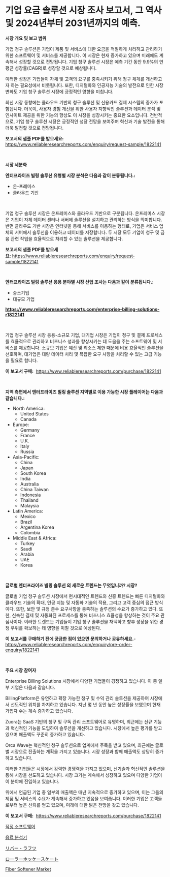 <p><h1>기업 요금 솔루션 시장 조사 보고서, 그 역사 및 2024년부터 2031년까지의 예측.</h1></p><p><strong>시장 개요 및 보고 범위</strong></p>
<p><p>기업 청구 솔루션은 기업이 제품 및 서비스에 대한 요금을 적절하게 처리하고 관리하기 위한 소프트웨어 및 서비스를 제공합니다. 이 시장은 현재 증가하고 있으며 미래에도 계속해서 성장할 것으로 전망됩니다. 기업 청구 솔루션 시장은 예측 기간 동안 9.9%의 연평균 성장률(CAGR)로 성장할 것으로 예상됩니다. </p><p>이러한 성장은 기업들이 자체 및 고객의 요구를 충족시키기 위해 청구 체계를 개선하고자 하는 필요성에서 비롯됩니다. 또한, 디지털화와 인공지능 기술의 발전으로 인한 시장 변화도 기업 청구 솔루션 시장에 긍정적인 영향을 미칩니다.</p><p>최신 시장 동향에는 클라우드 기반의 청구 솔루션 및 신용카드 결제 시스템의 증가가 포함됩니다. 더욱이, 사용자 경험 개선을 위한 사용자 지향적인 솔루션과 데이터 분석 및 인사이트 제공을 위한 기능의 향상도 이 시장을 성장시키는 중요한 요소입니다. 전반적으로, 기업 청구 솔루션 시장은 긍정적인 성장 전망을 보여주며 혁신과 기술 발전을 통해 더욱 발전할 것으로 전망됩니다.</p></p>
<p><strong>보고서의 샘플 PDF를 받으세요:</strong> <a href="https://www.reliableresearchreports.com/enquiry/request-sample/1822141">https://www.reliableresearchreports.com/enquiry/request-sample/1822141</a></p>
<p>&nbsp;</p>
<p><strong>시장 세분화</strong></p>
<p><strong>엔터프라이즈 빌링 솔루션 유형별 시장 분석은 다음과 같이 분류됩니다.:</strong></p>
<p><ul><li>온-프레미스</li><li>클라우드 기반</li></ul></p>
<p>&nbsp;</p>
<p><p>기업 청구 솔루션 시장은 온프레미스와 클라우드 기반으로 구분됩니다. 온프레미스 시장은 기업이 자체 데이터 센터나 서버에 솔루션을 설치하고 관리하는 방식을 의미합니다. 반면 클라우드 기반 시장은 인터넷을 통해 서비스를 이용하는 형태로, 기업은 서비스 업체의 서버에서 솔루션을 이용하고 데이터를 저장합니다. 두 시장 모두 기업이 청구 및 금융 관련 작업을 효율적으로 처리할 수 있는 솔루션을 제공합니다.</p></p>
<p><strong>보고서의 샘플 PDF를 받으세요:</strong>&nbsp;<a href="https://www.reliableresearchreports.com/enquiry/request-sample/1822141">https://www.reliableresearchreports.com/enquiry/request-sample/1822141</a></p>
<p>&nbsp;</p>
<p><strong> 엔터프라이즈 빌링 솔루션 응용 분야별 시장 산업 조사는 다음과 같이 분류됩니다.:</strong></p>
<p><ul><li>중소기업</li><li>대규모 기업</li></ul></p>
<p><strong><a href="https://www.reliableresearchreports.com/enterprise-billing-solutions-r1822141">https://www.reliableresearchreports.com/enterprise-billing-solutions-r1822141</a></strong></p>
<p>&nbsp;</p>
<p><p>기업 청구 솔루션 시장 응용-소규모 기업, 대기업 시장은 기업이 청구 및 결제 프로세스를 효율적으로 관리하고 비즈니스 성과를 향상시키는 데 도움을 주는 소프트웨어 및 서비스를 제공합니다. 소규모 기업은 예산 및 리소스 제한 때문에 비용 효율적인 솔루션을 선호하며, 대기업은 대량 데이터 처리 및 복잡한 요구 사항을 처리할 수 있는 고급 기능을 필요로 합니다.</p></p>
<p><strong>이 보고서 구매:</strong>&nbsp; <a href="https://www.reliableresearchreports.com/purchase/1822141">https://www.reliableresearchreports.com/purchase/1822141</a></p>
<p>&nbsp;</p>
<p><strong>지역 측면에서 엔터프라이즈 빌링 솔루션 지역별로 이용 가능한 시장 플레이어는 다음과 같습니다.:</strong></p>
<p><ul>
    <li>
        North America:
        <ul>
            <li>United States</li>
            <li>Canada</li>
        </ul>
    </li>
    <li>
        Europe:
        <ul>
            <li>Germany</li>
            <li>France</li>
            <li>U.K.</li>
            <li>Italy</li>
            <li>Russia</li>
        </ul>
    </li>
    <li>
        Asia-Pacific:
        <ul>
            <li>China</li>
            <li>Japan</li>
            <li>South Korea</li>
            <li>India</li>
            <li>Australia</li>
            <li>China Taiwan</li>
            <li>Indonesia</li>
            <li>Thailand</li>
            <li>Malaysia</li>
        </ul>
    </li>
    <li>
        Latin America:
        <ul>
            <li>Mexico</li>
            <li>Brazil</li>
            <li>Argentina Korea</li>
            <li>Colombia</li>
        </ul>
    </li>
    <li>
        Middle East & Africa:
        <ul>
            <li>Turkey</li>
            <li>Saudi</li>
            <li>Arabia</li>
            <li>UAE</li>
            <li>Korea</li>
        </ul>
    </li>
    </ul></p>
<p>&nbsp;</p>
<p><strong>글로벌 엔터프라이즈 빌링 솔루션 의 새로운 트렌드는 무엇입니까? 시장?</strong></p>
<p><p>글로벌 기업 청구 솔루션 시장에서 현시대적인 트렌드와 신흥 트렌드는 빠른 디지털화와 클라우드 기술의 확대, 인공 지능 및 자동화 기술의 적용, 그리고 고객 중심의 접근 방식이다. 또한, 보안 및 규정 준수 요구사항을 충족하는 솔루션의 수요가 증가하고 있다. 또한, 신속한 결제 및 자동화된 프로세스를 통해 비즈니스 효율성을 향상하는 것이 주요 관심사이다. 이러한 트렌드는 기업들이 기업 청구 솔루션을 채택하고 향후 성장을 위한 경쟁 우위를 확보하는 데 영향을 미칠 것으로 예상된다.</p></p>
<p><strong>이 보고서를 구매하기 전에 궁금한 점이 있으면 문의하거나 공유하세요.</strong>- <a href="https://www.reliableresearchreports.com/enquiry/pre-order-enquiry/1822141">https://www.reliableresearchreports.com/enquiry/pre-order-enquiry/1822141</a></p>
<p>&nbsp;</p>
<p><strong>주요 시장 참여자</strong></p>
<p><p>Enterprise Billing Solutions 시장에서 다양한 기업들이 경쟁하고 있습니다. 이 중 일부 기업은 다음과 같습니다.</p><p>BillingPlatform은 유연하고 확장 가능한 청구 및 수익 관리 솔루션을 제공하여 시장에서 선도적인 위치를 차지하고 있습니다. 지난 몇 년 동안 높은 성장률을 보였으며 현재 가입자 수는 계속 증가하고 있습니다.</p><p>Zuora는 SaaS 기반의 청구 및 구독 관리 소프트웨어로 유명하며, 최근에는 신규 기능과 혁신적인 기능을 도입하여 솔루션을 개선하고 있습니다. 시장에서 높은 평가를 받고 있으며 매출액도 꾸준히 증가하고 있습니다.</p><p>Orca Wave는 혁신적인 청구 솔루션으로 업계에서 주목을 받고 있으며, 최근에는 글로벌 시장으로 진출하는 계획을 가지고 있습니다. 시장 성장과 함께 매출액도 상당히 증가하고 있습니다.</p><p>이러한 기업들은 시장에서 강력한 경쟁력을 가지고 있으며, 신기술과 혁신적인 솔루션을 통해 시장을 선도하고 있습니다. 시장 크기는 계속해서 성장하고 있으며 다양한 기업이 이 분야에 진입하고 있습니다.</p><p>위에서 언급된 기업 중 일부의 매출액은 매년 지속적으로 증가하고 있으며, 이는 그들의 제품 및 서비스의 수요가 계속해서 증가하고 있음을 보여줍니다. 이러한 기업은 고객들로부터 높은 신뢰를 얻고 있으며, 미래에 대한 밝은 전망을 갖고 있습니다.</p></p>
<p><strong>이 보고서 구매:</strong>&nbsp;&nbsp;<a href="https://www.reliableresearchreports.com/purchase/1822141">https://www.reliableresearchreports.com/purchase/1822141</a></p>
<p><p><a href="https://github.com/vs10l4sfg5c/Market-Research-Report-List-1/blob/main/254624830211.md">적정 소프트웨어</a></p><p><a href="https://github.com/crfsywufhm81415/Market-Research-Report-List-1/blob/main/464732130210.md">음료 분석기</a></p><p><a href="https://github.com/cnnriuez22368/Market-Research-Report-List-1/blob/main/320473932973.md">リバー・ラフツ</a></p><p><a href="https://github.com/LeanneBruen2023/Market-Research-Report-List-1/blob/main/837590032974.md">ローラーホッケースケート</a></p><p><a href="https://issuu.com/reportprime-2/docs/fiber-softener-market-size-2030.pptx">Fiber Softener Market</a></p></p>
